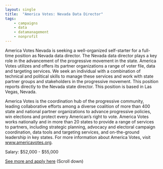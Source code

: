 ```yaml
---
layout: single
title:  "America Votes: Nevada Data Director"
tags: 
    - campaigns
    - data
    - datamanagement
    - nonprofit
---
```


America Votes Nevada is seeking a well-organized self-starter for a full-time position as Nevada data director. The Nevada data director plays a key role in the advancement of the progressive movement in the state. America Votes utilizes and offers its partner organizations a range of voter file, data and targeting services. We seek an individual with a combination of technical and political skills to manage these services and work with state partner groups and stakeholders in the progressive movement. This position reports directly to the Nevada state director.
This position is based in Las Vegas, Nevada.

America Votes is the coordination hub of the progressive community, leading collaborative efforts among a diverse coalition of more than 400 state and national partner organizations to advance progressive policies, win elections and protect every American’s right to vote. America Votes works nationally and in more than 20 states to provide a range of services to partners, including strategic planning, advocacy and electoral campaign coordination, data tools and targeting services, and on-the-ground leadership in key states. For more information about America Votes, visit www.americavotes.org.

Salary: $52,000 - $55,000

[See more and apply here](https://americavotes.org/jobs/?job_id=0584104d-0e8c-48d2-91a2-dc5ae46191b2) (Scroll down)
